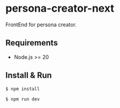 # persona-creator-next
FrontEnd for persona creator.

## Requirements

* Node.js >= 20

## Install & Run
```shell
$ npm install
```
```shell
$ npm run dev
```